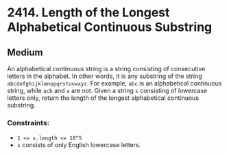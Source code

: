 # 2414. Length of the Longest Alphabetical Continuous Substring

## Medium

An alphabetical continuous string is a string consisting of consecutive letters in the alphabet. In other words, it is
any substring of the string `abcdefghijklmnopqrstuvwxyz`. For example, `abc` is an alphabetical continuous string, while
`acb` and `a` are not. Given a string `s` consisting of lowercase letters only, return the length of the longest
alphabetical continuous substring.

### Constraints:

- `1 <= s.length <= 10^5`
- `s` consists of only English lowercase letters.

